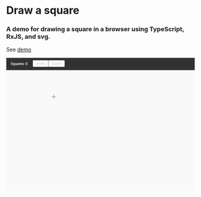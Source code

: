 # Draw a square
### A demo for drawing a square in a browser using TypeScript, RxJS, and svg.
See [demo](https://mrjasonweaver.github.io/draw-a-square/)

![alt text](./drawing-a-square.gif "Drawing a square")